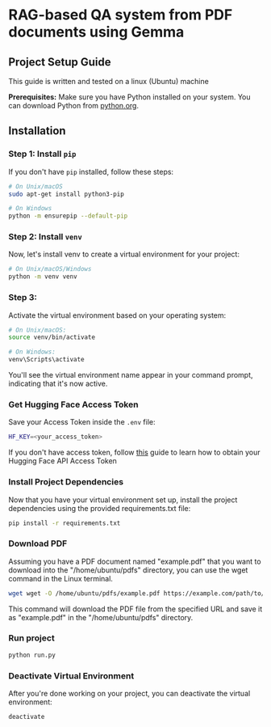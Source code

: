 # RAG-based QA system from PDF documents using Gemma

## Project Setup Guide
This guide is written and tested on a linux (Ubuntu) machine

**Prerequisites:** Make sure you have Python installed on your system. You can download Python from [python.org](https://www.python.org/downloads/). 

## Installation

### Step 1: Install `pip`

If you don't have `pip` installed, follow these steps:

```bash
# On Unix/macOS
sudo apt-get install python3-pip

# On Windows
python -m ensurepip --default-pip
```

### Step 2: Install `venv`
Now, let's install venv to create a virtual environment for your project:

```bash
# On Unix/macOS/Windows
python -m venv venv
```

### Step 3: 
Activate the virtual environment based on your operating system:


```bash
# On Unix/macOS:
source venv/bin/activate
```


```bash
# On Windows:
venv\Scripts\activate
```
You'll see the virtual environment name appear in your command prompt, indicating that it's now active.

### Get Hugging Face Access Token
Save your Access Token inside the `.env` file:

```bash
HF_KEY=<your_access_token>
```
If you don't have access token, follow [this](HuggingFace.md) guide to learn how to obtain your Hugging Face API Access Token

### Install Project Dependencies
Now that you have your virtual environment set up, install the project dependencies using the provided requirements.txt file:

```bash
pip install -r requirements.txt
```
### Download PDF
Assuming you have a PDF document named "example.pdf" that you want to download into the "/home/ubuntu/pdfs" directory, you can use the wget command in the Linux terminal.
```bash
wget wget -O /home/ubuntu/pdfs/example.pdf https://example.com/path/to/example.pdf
```
This command will download the PDF file from the specified URL and save it as "example.pdf" in the "/home/ubuntu/pdfs" directory.


### Run project
```bash
python run.py
```

### Deactivate Virtual Environment
After you're done working on your project, you can deactivate the virtual environment:

```bash
deactivate
```